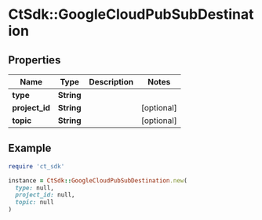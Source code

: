 # CtSdk::GoogleCloudPubSubDestination

## Properties

| Name | Type | Description | Notes |
| ---- | ---- | ----------- | ----- |
| **type** | **String** |  |  |
| **project_id** | **String** |  | [optional] |
| **topic** | **String** |  | [optional] |

## Example

```ruby
require 'ct_sdk'

instance = CtSdk::GoogleCloudPubSubDestination.new(
  type: null,
  project_id: null,
  topic: null
)
```


